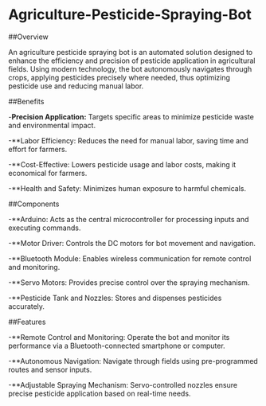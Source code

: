 # Agriculture-Pesticide-Spraying-Bot

##Overview

An agriculture pesticide spraying bot is an automated solution designed to enhance the efficiency and precision of pesticide application in agricultural fields. Using modern technology, the bot autonomously navigates through crops, applying pesticides precisely where needed, thus optimizing pesticide use and reducing manual labor.

##Benefits

-**Precision Application:**
Targets specific areas to minimize pesticide waste and environmental impact.

-**Labor Efficiency:
Reduces the need for manual labor, saving time and effort for farmers.

-**Cost-Effective:
Lowers pesticide usage and labor costs, making it economical for farmers.

-**Health and Safety:
Minimizes human exposure to harmful chemicals.

##Components

-**Arduino:
Acts as the central microcontroller for processing inputs and executing commands.

-**Motor Driver:
Controls the DC motors for bot movement and navigation.

-**Bluetooth Module:
Enables wireless communication for remote control and monitoring.

-**Servo Motors:
Provides precise control over the spraying mechanism.

-**Pesticide Tank and Nozzles:
Stores and dispenses pesticides accurately.

##Features

-**Remote Control and Monitoring:
Operate the bot and monitor its performance via a Bluetooth-connected smartphone or computer.

-**Autonomous Navigation:
Navigate through fields using pre-programmed routes and sensor inputs.

-**Adjustable Spraying Mechanism:
Servo-controlled nozzles ensure precise pesticide application based on real-time needs.

